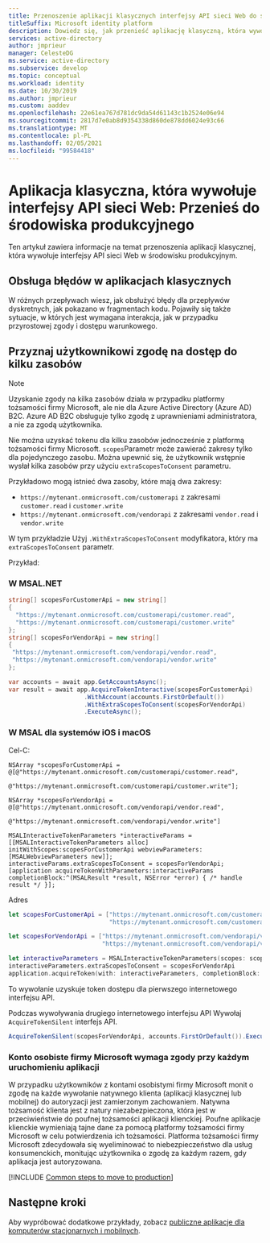 ```yaml
---
title: Przenoszenie aplikacji klasycznych interfejsy API sieci Web do środowiska produkcyjnego | Azure
titleSuffix: Microsoft identity platform
description: Dowiedz się, jak przenieść aplikację klasyczną, która wywołuje interfejsy API sieci Web w środowisku produkcyjnym
services: active-directory
author: jmprieur
manager: CelesteDG
ms.service: active-directory
ms.subservice: develop
ms.topic: conceptual
ms.workload: identity
ms.date: 10/30/2019
ms.author: jmprieur
ms.custom: aaddev
ms.openlocfilehash: 22e61ea767d781dc9da54d61143c1b2524e06e94
ms.sourcegitcommit: 2817d7e0ab8d9354338d860de878dd6024e93c66
ms.translationtype: MT
ms.contentlocale: pl-PL
ms.lasthandoff: 02/05/2021
ms.locfileid: "99584418"
---
```

# <a name="desktop-app-that-calls-web-apis-move-to-production"></a>Aplikacja klasyczna, która wywołuje interfejsy API sieci Web: Przenieś do środowiska produkcyjnego

Ten artykuł zawiera informacje na temat przenoszenia aplikacji klasycznej, która wywołuje interfejsy API sieci Web w środowisku produkcyjnym.

## <a name="handle-errors-in-desktop-applications"></a>Obsługa błędów w aplikacjach klasycznych

W różnych przepływach wiesz, jak obsłużyć błędy dla przepływów dyskretnych, jak pokazano w fragmentach kodu. Pojawiły się także sytuacje, w których jest wymagana interakcja, jak w przypadku przyrostowej zgody i dostępu warunkowego.

## <a name="have-the-user-consent-upfront-for-several-resources"></a>Przyznaj użytkownikowi zgodę na dostęp do kilku zasobów

> [!NOTE]
> Uzyskanie zgody na kilka zasobów działa w przypadku platformy tożsamości firmy Microsoft, ale nie dla Azure Active Directory (Azure AD) B2C. Azure AD B2C obsługuje tylko zgodę z uprawnieniami administratora, a nie za zgodą użytkownika.

Nie można uzyskać tokenu dla kilku zasobów jednocześnie z platformą tożsamości firmy Microsoft. `scopes`Parametr może zawierać zakresy tylko dla pojedynczego zasobu. Można upewnić się, że użytkownik wstępnie wysłał kilka zasobów przy użyciu `extraScopesToConsent` parametru.

Przykładowo mogą istnieć dwa zasoby, które mają dwa zakresy:

- `https://mytenant.onmicrosoft.com/customerapi` z zakresami `customer.read` i `customer.write`
- `https://mytenant.onmicrosoft.com/vendorapi` z zakresami `vendor.read` i `vendor.write`

W tym przykładzie Użyj `.WithExtraScopesToConsent` modyfikatora, który ma `extraScopesToConsent` parametr.

Przykład:

### <a name="in-msalnet"></a>W MSAL.NET

```csharp
string[] scopesForCustomerApi = new string[]
{
  "https://mytenant.onmicrosoft.com/customerapi/customer.read",
  "https://mytenant.onmicrosoft.com/customerapi/customer.write"
};
string[] scopesForVendorApi = new string[]
{
 "https://mytenant.onmicrosoft.com/vendorapi/vendor.read",
 "https://mytenant.onmicrosoft.com/vendorapi/vendor.write"
};

var accounts = await app.GetAccountsAsync();
var result = await app.AcquireTokenInteractive(scopesForCustomerApi)
                     .WithAccount(accounts.FirstOrDefault())
                     .WithExtraScopesToConsent(scopesForVendorApi)
                     .ExecuteAsync();
```

### <a name="in-msal-for-ios-and-macos"></a>W MSAL dla systemów iOS i macOS

Cel-C:

```objc
NSArray *scopesForCustomerApi = @[@"https://mytenant.onmicrosoft.com/customerapi/customer.read",
                                @"https://mytenant.onmicrosoft.com/customerapi/customer.write"];

NSArray *scopesForVendorApi = @[@"https://mytenant.onmicrosoft.com/vendorapi/vendor.read",
                              @"https://mytenant.onmicrosoft.com/vendorapi/vendor.write"]

MSALInteractiveTokenParameters *interactiveParams = [[MSALInteractiveTokenParameters alloc] initWithScopes:scopesForCustomerApi webviewParameters:[MSALWebviewParameters new]];
interactiveParams.extraScopesToConsent = scopesForVendorApi;
[application acquireTokenWithParameters:interactiveParams completionBlock:^(MSALResult *result, NSError *error) { /* handle result */ }];
```

Adres

```swift
let scopesForCustomerApi = ["https://mytenant.onmicrosoft.com/customerapi/customer.read",
                            "https://mytenant.onmicrosoft.com/customerapi/customer.write"]

let scopesForVendorApi = ["https://mytenant.onmicrosoft.com/vendorapi/vendor.read",
                          "https://mytenant.onmicrosoft.com/vendorapi/vendor.write"]

let interactiveParameters = MSALInteractiveTokenParameters(scopes: scopesForCustomerApi, webviewParameters: MSALWebviewParameters())
interactiveParameters.extraScopesToConsent = scopesForVendorApi
application.acquireToken(with: interactiveParameters, completionBlock: { (result, error) in /* handle result */ })
```

To wywołanie uzyskuje token dostępu dla pierwszego internetowego interfejsu API.

Podczas wywoływania drugiego internetowego interfejsu API Wywołaj `AcquireTokenSilent` interfejs API.

```csharp
AcquireTokenSilent(scopesForVendorApi, accounts.FirstOrDefault()).ExecuteAsync();
```

### <a name="microsoft-personal-account-requires-reconsent-each-time-the-app-runs"></a>Konto osobiste firmy Microsoft wymaga zgody przy każdym uruchomieniu aplikacji

W przypadku użytkowników z kontami osobistymi firmy Microsoft monit o zgodę na każde wywołanie natywnego klienta (aplikacji klasycznej lub mobilnej) do autoryzacji jest zamierzonym zachowaniem. Natywna tożsamość klienta jest z natury niezabezpieczona, która jest w przeciwieństwie do poufnej tożsamości aplikacji klienckiej. Poufne aplikacje klienckie wymieniają tajne dane za pomocą platformy tożsamości firmy Microsoft w celu potwierdzenia ich tożsamości. Platforma tożsamości firmy Microsoft zdecydowała się wyeliminować to niebezpieczeństwo dla usług konsumenckich, monitując użytkownika o zgodę za każdym razem, gdy aplikacja jest autoryzowana.

[!INCLUDE [Common steps to move to production](../../../includes/active-directory-develop-scenarios-production.md)]

## <a name="next-steps"></a>Następne kroki

Aby wypróbować dodatkowe przykłady, zobacz [publiczne aplikacje dla komputerów stacjonarnych i mobilnych](sample-v2-code.md#desktop-and-mobile-public-client-apps).




